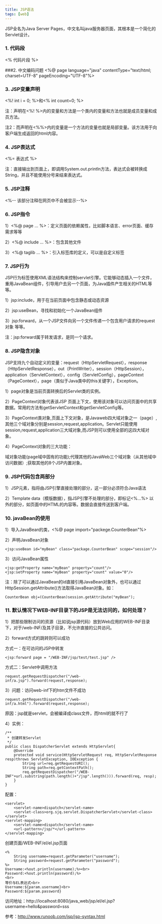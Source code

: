 ```yaml
---
title: JSP语法
tags: [web]
---
```


JSP全名为Java Server Pages，中文名叫java服务器页面，其根本是一个简化的Servlet设计。

### 1. 代码段
<% 代码片段 %>

###2. 中文编码问题
<%@ page language="java" contentType="text/html; charset=UTF-8" pageEncoding="UTF-8"%>

### 3. JSP变量声明
<%! int i = 0; %>和<% int count=0; %>

注：声明在<%! %>内的变量和方法是一个类内的变量和方法也就是成员变量和成员方法。

注2：而声明在<%%>内的变量是一个方法的变量也就是局部变量。该方法用于向客户端生成返回的html内容。

### 4. JSP表达式
<%= 表达式 %>

注：直接输出到页面上，即调用System.out.println方法，表达式会被转换成String，并且不能使用分号来结束表达式。

### 5. JSP注释
<%-- 该部分注释在网页中不会被显示--%>

### 6. JSP指令
1）<%@ page ... %>：定义页面的依赖属性，比如脚本语言、error页面、缓存需求等等

2）<%@ include ... %>：包含其他文件

3）<%@ taglib ... %>：引入标签库的定义，可以是自定义标签

### 7. JSP行为
JSP行为标签使用XML语法结构来控制servlet引擎。它能够动态插入一个文件，重用JavaBean组件，引导用户去另一个页面，为Java插件产生相关的HTML等等。

1）jsp:include，用于在当前页面中包含静态或动态资源

2）jsp:useBean，寻找和初始化一个JavaBean组件

3）jsp:forward，从一个JSP文件向另一个文件传递一个包含用户请求的request对象
等等。

注：jsp:forward属于转发请求，是同一个请求。

### 8. JSP隐含对象
JSP支持九个自动定义的变量：request（HttpServletRequest），response（HttpServletResponse），out（PrintWriter），session（HttpSession），application（ServletContext），config（ServletConfig），pageContext（PageContext），page（类似于Java类中的this关键字），Exception。

1）page对象是当前页面转换后的Servlet类的实例。

2）PageContext对象代表该JSP 页面上下文，使用该对象可以访问页面中的共享数据。常用的方法有getServletContext和getServletConfig等。

3）PageContext类对象,页面上下文对象，是Javaweb四大域对象之一（page）,其他三个域对象分别是session,request,application。Servlet只能使用session,request,application三大域对象,而JSP则可以使用全部的这四大域对象。

4）PageContext对象的三大功能：

域对象功能(page域中固有的功能);代理其他的JavaWeb三个域对象（从其他域中访问数据）;获取其他的8个JSP内置对象。

### 9. JSP代码包含两部分
1）JSP元素，指将由JSP引擎直接处理的部分，这一部分必须符合Java语法

2）Template data（模版数据），指JSP引擎不处理的部分，即标记<%...%>  以外的部分，如页面中的HTML的内容等。数据会直接传送到客户端。

### 10. javaBean的使用
1）导入JavaBean的类，<%@ page import="packege.CounterBean"%>

2）声明JavaBean对象

```
<jsp:useBean id="myBean" class="package.CounterBean" scope="session"/>
```

3）访问JavaBean属性

```
<jsp:getProperty name="myBean" property="count"/>
<jsp:setProperty name="myBean" property="count" value="0"/>
```

注：除了可以通过JavaBean的id直接引用JavaBean对象外，也可以通过HttpSession.getAttribute()方法取得JavaBean对象。如：

```
CounterBean obj=(CounterBean)session.getAttribute("myBean");
```

### 11. 默认情况下WEB-INF目录下的JSP是无法访问的，如何处理？
1）把那些限制访问的资源（比如说jsp源代码）放到Web应用的WEB-INF目录下，对于/web-INF/及其子目录，不允许直接的公共访问。

2）forward方式的跳转则可以成功

方式一：在可访问的JSP中转发

```
<jsp:forward page = "/WEB-INF/jsp/test/test.jsp" />
```

方式二：Servlet中调用方法

```
request.getRequestDispatcher("/web-inf/a.jsp").forward(request,response);
```

3）问题：访问web-inf下的htm文件不成功

```
request.getRequestDispatcher("/web-inf/a.html").forward(request,response);
```

原因：jsp就是servlet，会被编译成class文件，而html的就不行了

4）实例：

```
/**
 * 创建转发Servlet
 */
public class DispatcherServlet extends HttpServlet{
    @Override
    protected void service(HttpServletRequest req, HttpServletResponse resp)throws ServletException, IOException {
        String url=req.getRequestURI();
        String path=req.getContextPath();
        req.getRequestDispatcher("/WEB-INF"+url.substring(path.length()+"/jsp".length())).forward(req, resp);
    }
}
```

配置：

```
<servlet>
    <servlet-name>dispatch</servlet-name>
    <servlet-class>org.sjq.servlet.DispatcherServlet</servlet-class>
</servlet>
<servlet-mapping>
    <servlet-name>dispatch</servlet-name>
    <url-pattern>/jsp/*</url-pattern>
</servlet-mapping>
```

创建页面/WEB-INF/el/el.jsp页面

```
<%
    String username=request.getParameter("username");
    String password=request.getParameter("password");
%>
Username:<%out.println(username);%><br>
Password:<%out.println(password);%>
<br>
等价与EL表达式<br>
Username:${param.username}<br>
Password:${param.password}
```

访问地址：http://localhost:8080/java_web/jsp/el/el.jsp?username=hello&password=sss

参考：http://www.runoob.com/jsp/jsp-syntax.html
